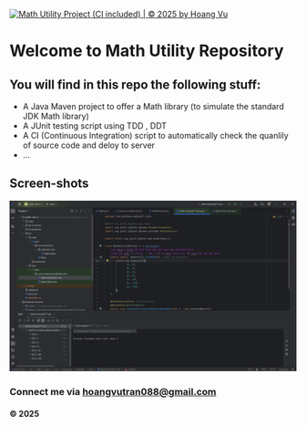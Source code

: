 [![Math Utility Project (CI included) | © 2025 by Hoang Vu](https://github.com/Bomemaytb01072004/math-util-1803/actions/workflows/ci-script.yml/badge.svg)](https://github.com/Bomemaytb01072004/math-util-1803/actions/workflows/ci-script.yml)

# Welcome to Math Utility Repository

## You will find in this repo the following stuff:

* A Java Maven project to offer a Math library (to simulate the standard JDK Math library)
* A JUnit testing script using TDD , DDT
* A CI (Continuous Integration) script to automatically check the quanlily of source code and deloy to server
* ...

## Screen-shots
![JUnit with TDD DDT](https://github.com/Bomemaytb01072004/math-util-1803/blob/main/screenshots/JUnit%20with%20DDT.png)

### Connect me via hoangvutran088@gmail.com
#### &#169; 2025 
